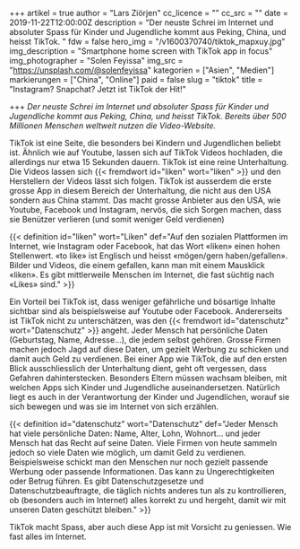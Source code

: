 +++
artikel = true
author = "Lars Ziörjen"
cc_licence = ""
cc_src = ""
date = 2019-11-22T12:00:00Z
description = "Der neuste Schrei im Internet und absoluter Spass für Kinder und Jugendliche kommt aus Peking, China, und heisst TikTok. "
fdw = false
hero_img = "/v1600370740/tiktok_mapxuy.jpg"
img_description = "Smartphone home screen with TikTok app in focus"
img_photographer = "Solen Feyissa"
img_src = "https://unsplash.com/@solenfeyissa"
kategorien = ["Asien", "Medien"]
markierungen = ["China", "Online"]
paid = false
slug = "tiktok"
title = "Instagram? Snapchat? Jetzt ist TikTok der Hit!"

+++
_Der neuste Schrei im Internet und absoluter Spass für Kinder und Jugendliche kommt aus Peking, China, und heisst TikTok. Bereits über 500 Millionen Menschen weltweit nutzen die Video-Website._

TikTok ist eine Seite, die besonders bei Kindern und Jugendlichen beliebt ist. Ähnlich wie auf Youtube, lassen sich auf TikTok Videos hochladen, die allerdings nur etwa 15 Sekunden dauern. TikTok ist eine reine Unterhaltung. Die Videos lassen sich {{< fremdwort id="liken" wort="liken" >}} und den Herstellern der Videos lässt sich folgen. TikTok ist ausserdem die erste grosse App in diesem Bereich der Unterhaltung, die nicht aus den USA sondern aus China stammt. Das macht grosse Anbieter aus den USA, wie Youtube, Facebook und Instagram, nervös, die sich Sorgen machen, dass sie Benützer verlieren (und somit weniger Geld verdienen)

{{< definition id="liken" wort="Liken" def="Auf den sozialen Plattformen im Internet, wie Instagram oder Facebook, hat das Wort «liken» einen hohen Stellenwert. «to like» ist Englisch und heisst «mögen/gern haben/gefallen». Bilder und Videos, die einem gefallen, kann man mit einem Mausklick «liken». Es gibt mittlerweile Menschen im Internet, die fast süchtig nach «Likes» sind." >}}

Ein Vorteil bei TikTok ist, dass weniger gefährliche und bösartige Inhalte sichtbar sind als beispielsweise auf Youtube oder Facebook. Andererseits ist TikTok nicht zu unterschätzen, was den {{< fremdwort id="datenschutz" wort="Datenschutz" >}} angeht. Jeder Mensch hat persönliche Daten (Geburtstag, Name, Adresse…), die jedem selbst gehören. Grosse Firmen machen jedoch Jagd auf diese Daten, um gezielt Werbung zu schicken und damit auch Geld zu verdienen. Bei einer App wie TikTok, die auf den ersten Blick ausschliesslich der Unterhaltung dient, geht oft vergessen, dass Gefahren dahinterstecken. Besonders Eltern müssen wachsam bleiben, mit welchen Apps sich Kinder und Jugendliche auseinandersetzen. Natürlich liegt es auch in der Verantwortung der Kinder und Jugendlichen, worauf sie sich bewegen und was sie im Internet von sich erzählen.

{{< definition id="datenschutz" wort="Datenschutz" def="Jeder Mensch hat viele persönliche Daten: Name, Alter, Lohn, Wohnort… und jeder Mensch hat das Recht auf seine Daten. Viele Firmen von heute sammeln jedoch so viele Daten wie möglich, um damit Geld zu verdienen. Beispielsweise schickt man den Menschen nur noch gezielt passende Werbung oder passende Informationen. Das kann zu Ungerechtigkeiten oder Betrug führen. Es gibt Datenschutzgesetze und Datenschutzbeauftragte, die täglich nichts anderes tun als zu kontrollieren, ob (besonders auch im Internet) alles korrekt zu und hergeht, damit wir mit unseren Daten geschützt bleiben." >}}

TikTok macht Spass, aber auch diese App ist mit Vorsicht zu geniessen. Wie fast alles im Internet.